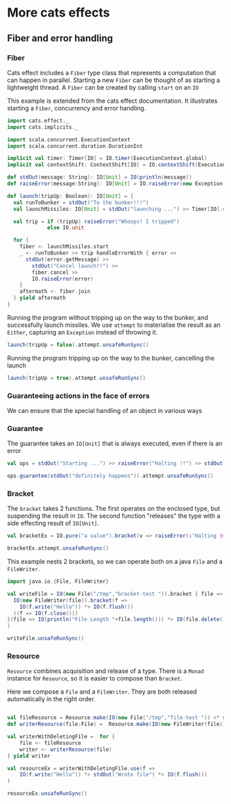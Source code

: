# More cats effects 
## Fiber and error handling

### Fiber
Cats effect includes a `Fiber` type class that represents a computation that can happen in parallel.
Starting a new `Fiber` can be thought of as starting a lightweight thread.
A `Fiber` can be created by calling `start` on an `IO`

This example is extended from the cats effect documentation. 
It illustrates starting a `Fiber`, concurrency and error handling.

```scala mdoc:silent
import cats.effect._
import cats.implicits._

import scala.concurrent.ExecutionContext
import scala.concurrent.duration.DurationInt

implicit val timer: Timer[IO] = IO.timer(ExecutionContext.global)
implicit val contextShift: ContextShift[IO] = IO.contextShift(ExecutionContext.global)
```
```scala mdoc
def stdOut(message: String): IO[Unit] = IO(println(message))
def raiseError(message:String): IO[Unit] = IO.raiseError(new Exception(message))

def launch(tripUp: Boolean): IO[Unit] = {
  val runToBunker = stdOut("To the bunker!!!")
  val launchMissiles: IO[Unit] = stdOut("launching ...") >> Timer[IO].sleep(1.second) >> raiseError("boom!")

  val trip = if (tripUp) raiseError("Whoops! I tripped")
             else IO.unit

  for {
    fiber <- launchMissiles.start
    _ <- runToBunker >> trip handleErrorWith { error =>
      stdOut(error.getMessage) >>
        stdOut("Cancel launch!!") >>
        fiber.cancel >>
        IO.raiseError(error)
    }
    aftermath <- fiber.join
  } yield aftermath
}
```

Running the program without tripping up on the way to the bunker, and successfully launch missiles.
We use `attempt` to materialise the result as an `Either`, capturing an `Exception` instead of throwing it.

```scala mdoc
launch(tripUp = false).attempt.unsafeRunSync()
```

Running the program tripping up on the way to the bunker, cancelling the launch

```scala mdoc
launch(tripUp = true).attempt.unsafeRunSync()
```

### Guaranteeing actions in the face of errors

We can ensure that the special handling of an object in various ways

### Guarantee

The guarantee takes an `IO[Unit]` that is always executed, even if there is an error
```scala mdoc:silent
val ops = stdOut("Starting ...") >> raiseError("Halting !!") >> stdOut("never happens")
```
```scala mdoc
ops.guarantee(stdOut("definitely happens")).attempt.unsafeRunSync()
```

### Bracket

The `bracket` takes 2 functions. The first operates on the enclosed type, but suspending the result in `IO`.
The second function "releases" the type with a side effecting result of `IO[Unit]`.

```scala mdoc:silent
val bracketEx = IO.pure("a value").bracket(v => raiseError(s"Halting $v !!"))(v => stdOut(s"release $v"))
```
```scala mdoc
bracketEx.attempt.unsafeRunSync()
```

This example nests 2 brackets, so we can operate both on a java `File` and a `FileWriter`.
```scala mdoc:silent
import java.io.{File, FileWriter}

val writeFile = IO(new File("/tmp","bracket-test ")).bracket { file =>
  IO(new FileWriter(file)).bracket(f =>
    IO(f.write("Hello")) *> IO(f.flush())
  )(f => IO(f.close()))
}(file => IO(println("File Length "+file.length())) *> IO(file.delete())
)
```
```scala mdoc
writeFile.unsafeRunSync()
```

### Resource
`Resource` combines acquisition and release of a type. 
There is a `Monad` instance for `Resource`, so it is easier to compose than `Bracket`.

Here we compose a `File` and a `FileWriter`.
They are both released automatically in the right order.

```scala mdoc:silent

val fileResource = Resource.make(IO(new File("/tmp","file-test ")) <* stdOut("creating file") )(file => IO(file.delete()) >> stdOut("deleting file"))
def writerResource(file:File) =  Resource.make(IO(new FileWriter(file)) <* stdOut("creating writer"))(w => IO(w.close()) >> stdOut("closing writer"))

val writerWithDeletingFile =  for {
    file <- fileResource
    writer <- writerResource(file)
} yield writer

val resourceEx = writerWithDeletingFile.use(f =>
    IO(f.write("Hello")) *> stdOut("Wrote file") *> IO(f.flush())
)
```
```scala mdoc
resourceEx.unsafeRunSync()
```
